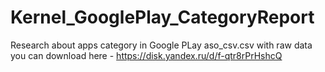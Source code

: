 # Kernel_GooglePlay_CategoryReport
 Research about apps category in Google PLay
 aso_csv.csv with raw data you can download here - https://disk.yandex.ru/d/f-qtr8rPrHshcQ
